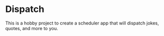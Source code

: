 # Dispatch
This is a hobby project to create a scheduler app that will dispatch jokes, quotes, and more to you.